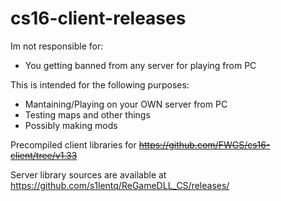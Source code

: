 # cs16-client-releases

Im not responsible for:
- You getting banned from any server for playing from PC

This is intended for the following purposes:
- Mantaining/Playing on your OWN server from PC
- Testing maps and other things
- Possibly making mods

Precompiled client libraries for ~~https://github.com/FWGS/cs16-client/tree/v1.33~~

Server library sources are available at https://github.com/s1lentq/ReGameDLL_CS/releases/

